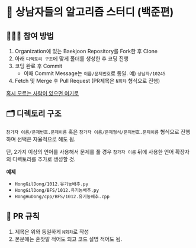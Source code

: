 # 👋 상남자들의 알고리즘 스터디 (백준편)

## 🧑🏻‍💻 참여 방법

1. Organization에 있는 Baekjoon Repository를 Fork한 후 Clone
2. 아래 `디렉토리 구조`에 맞게 폴더를 생성한 후 코딩 진행
3. 코딩 완료 후 Commit
    - 이때 Commit Message는 `이름/문제번호`로  통일. 예) `상남자/10245`
4. Fetch 및 Merge 후 Pull Request (PR제목은 `N회차` 형식으로 진행)

[혹시 모르는 사람이 있으면 여기로](https://wayhome25.github.io/git/2017/07/08/git-first-pull-request-story/)

## 🗂 디렉토리 구조

`참가자 이름/문제번호.문제이름` 혹은 `참가자 이름/문제형식/문제번호.문제이름` 형식으로 진행하며 선택은 자율적으로 해도 됨.

단, 2가지 이상의 언어를 사용해서 문제를 풀 경우 `참가자 이름` 뒤에 사용한 언어 확장자의 디렉토리를 추가로 생성할 것.

**예제** 
- `HongGilDong/1012.유기농배추.py`
- `HongGilDong/BFS/1012.유기농배추.py`
- `HongHuDong/cpp/BFS/1012.유기농배추.cpp`


## 🚀 PR 규칙
1. 제목은 위와 동일하게 `N회차`로 작성
2. 본문에는 혼잣말 적어도 되고 코드 설명 적어도 됨.
